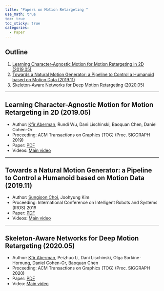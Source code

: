 ```yaml
---
title: "Papers on Motion Retargeting "
use_math: true
toc: true
toc_sticky: true
categories:
  - Paper
---
```


## Outline
  
  1. [Learning Character-Agnostic Motion for Motion Retargeting in 2D (2019.05)](#1)
  2. [Towards a Natural Motion Generator: a Pipeline to Control a Humanoid based on Motion Data (2019.11)](#2)
  3. [Skeleton-Aware Networks for Deep Motion Retargeting (2020.05)](#3)

---

<a name="1"></a>

## Learning Character-Agnostic Motion for Motion Retargeting in 2D (2019.05)

- Author: [Kfir Aberman](https://kfiraberman.github.io/), Rundi Wu, Dani Lischinski, Baoquan Chen, Daniel Cohen-Or
- Proceeding: ACM Transactions on Graphics (TOG) (Proc. SIGGRAPH 2019)
- Paper: [PDF](https://arxiv.org/pdf/1905.01680.pdf)
- Videos: [Main video](https://www.youtube.com/watch?v=fR4h4OjZSdU)

---

<a name="2"></a>

## Towards a Natural Motion Generator: a Pipeline to Control a Humanoid based on Motion Data (2019.11)

- Author: [Sungjoon Choi](https://sites.google.com/view/sungjoon-choi/), Joohyung Kim
- Proceeding: International Conference on Intelligent Robots and Systems (IROS) 2019
- Paper: [PDF](http://disneyresearch.s3.amazonaws.com/wp-content/uploads/20191101181352/iros2019_retarget.pdf)
- Videos: [Main video](https://www.youtube.com/watch?v=TqjUPPTzDYE)

---

<a name="3"></a>

## Skeleton-Aware Networks for Deep Motion Retargeting (2020.05)

- Author: [Kfir Aberman](https://kfiraberman.github.io/), Peizhuo Li, Dani Lischinski, Olga Sorkine-Hornung, Daniel Cohen-Or, Baoquan Chen
- Proceeding: ACM Transactions on Graphics (TOG) (Proc. SIGGRAPH 2020)
- Paper: [PDF](https://arxiv.org/pdf/2005.05732.pdf)
- Video: [Main video](https://www.youtube.com/watch?v=ym8Tnmiz5N8)
